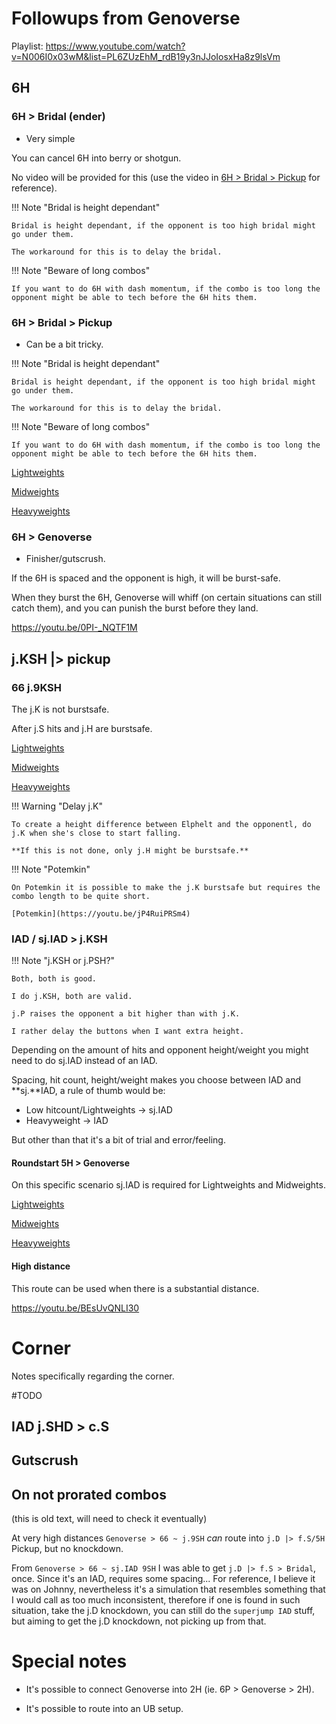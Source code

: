# Followups from Genoverse

Playlist: https://www.youtube.com/watch?v=N006I0x03wM&list=PL6ZUzEhM_rdB19y3nJJoIosxHa8z9lsVm

## 6H

### 6H > Bridal (ender)

+ Very simple

You can cancel 6H into berry or shotgun.

No video will be provided for this (use the video in [6H > Bridal > Pickup](#6h-bridal-pickup) for reference).

!!! Note "Bridal is height dependant"

    Bridal is height dependant, if the opponent is too high bridal might go under them.
    
    The workaround for this is to delay the bridal.

!!! Note "Beware of  long combos"

    If you want to do 6H with dash momentum, if the combo is too long the opponent might be able to tech before the 6H hits them.


### 6H > Bridal > Pickup

- Can be a bit tricky.

!!! Note "Bridal is height dependant"

    Bridal is height dependant, if the opponent is too high bridal might go under them.
    
    The workaround for this is to delay the bridal.

!!! Note "Beware of  long combos"

    If you want to do 6H with dash momentum, if the combo is too long the opponent might be able to tech before the 6H hits them.


[Lightweights](https://youtu.be/7405jot9cR8)

[Midweights](https://youtu.be/gt5O8zUxoLw)

[Heavyweights](https://youtu.be/N006I0x03wM)


### 6H > Genoverse

- Finisher/gutscrush.

If the 6H is spaced and the opponent is high, it will be burst-safe.

When they burst the 6H, Genoverse will whiff (on certain situations can still catch them), and you can punish the burst before they land.

https://youtu.be/0PI-_NQTF1M

## j.KSH |> pickup

### 66 j.9KSH

The j.K is not burstsafe.

After j.S hits and j.H are burstsafe.

[Lightweights](https://youtu.be/D_YUPAlSDiM)

[Midweights](https://youtu.be/Our4U9iRc-Y)

[Heavyweights](https://youtu.be/2LetmAthhIk)


!!! Warning "Delay j.K"

    To create a height difference between Elphelt and the opponentl, do j.K when she's close to start falling.

    **If this is not done, only j.H might be burstsafe.**

!!! Note "Potemkin"

    On Potemkin it is possible to make the j.K burstsafe but requires the combo length to be quite short.

    [Potemkin](https://youtu.be/jP4RuiPRSm4)

### IAD / sj.IAD > j.KSH

!!! Note "j.KSH or j.PSH?"

    Both, both is good.

    I do j.KSH, both are valid.

    j.P raises the opponent a bit higher than with j.K.

    I rather delay the buttons when I want extra height.


Depending on the amount of hits and opponent height/weight you might need to do sj.IAD instead of an IAD. 

Spacing, hit count, height/weight makes you choose between IAD and **sj.**IAD, a rule of thumb would be:

- Low hitcount/Lightweights -> sj.IAD
- Heavyweight -> IAD

But other than that it's a bit of trial and error/feeling.

#### Roundstart 5H > Genoverse

On this specific scenario sj.IAD is required for Lightweights and Midweights.

[Lightweights](https://youtu.be/X7ppSw37spE)

[Midweights](https://youtu.be/9RA0_DAjDNM)

[Heavyweights](https://youtu.be/k_vD9HjK1UU)

#### High distance

This route can be used when there is a substantial distance.

https://youtu.be/BEsUvQNLI30

# Corner

Notes specifically regarding the corner.

#TODO

## IAD j.SHD > c.S 


## Gutscrush

## On not prorated combos

(this is old text, will need to check it eventually)

At very high distances `Genoverse > 66 ~ j.9SH` _can_ route into `j.D |> f.S/5H` Pickup, but no knockdown.

From `Genoverse > 66 ~ sj.IAD 9SH` I was able to get `j.D |> f.S > Bridal`, once. Since it's an IAD, requires some spacing... For reference, I believe it was on Johnny, nevertheless it's a simulation that resembles something that I would call as too much inconsistent, therefore if one is found in such situation, take the j.D knockdown, you can still do the `superjump IAD` stuff, but aiming to get the j.D knockdown, not picking up from that.

# Special notes

- It's possible to connect Genoverse into 2H (ie. 6P > Genoverse > 2H).
  
- It's possible to route into an UB setup.
